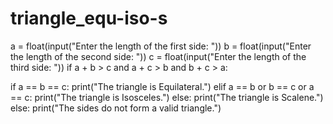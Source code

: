 # triangle_equ-iso-s
a = float(input("Enter the length of the first side: "))
b = float(input("Enter the length of the second side: "))
c = float(input("Enter the length of the third side: "))
if a + b > c and a + c > b and b + c > a:
  
   if a == b == c:
        print("The triangle is Equilateral.")
    elif a == b or b == c or a == c:
        print("The triangle is Isosceles.")
    else:
        print("The triangle is Scalene.")
else:
    print("The sides do not form a valid triangle.")

